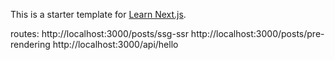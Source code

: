 This is a starter template for [Learn Next.js](https://nextjs.org/learn).

routes: 
http://localhost:3000/posts/ssg-ssr
http://localhost:3000/posts/pre-rendering
http://localhost:3000/api/hello
